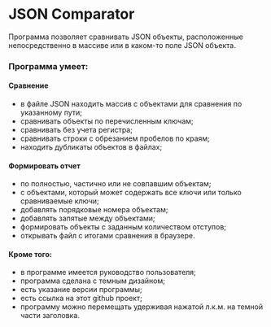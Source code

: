 # JSON Comparator
Программа позволяет сравнивать JSON объекты, расположенные непосредственно в массиве или в каком-то поле JSON объекта.

### Программа умеет:
#### Сравнение
- в файле JSON находить массив с объектами для сравнения по указанному пути;
- сравнивать объекты по перечисленным ключам;
- сравнивать без учета регистра;
- сравнивать строки с обрезанием пробелов по краям;
- находить дубликаты объектов в файлах;
#### Формировать отчет 
- по полностью, частично или не совпавшим объектам;
- с объектами, который может содержать все ключи или только сравниваемые ключи;
- добавлять порядковые номера объектам;
- добавлять запятые между объектами;
- формировать объекты с заданным количеством отступов;
- открывать файл с итогами сравнения в браузере.
#### Кроме того:
- в программе имеется руководство пользователя;
- программа сделана с темным дизайном;
- есть указание версии программы;
- есть ссылка на этот github проект;
- программу можно перемещать удерживая нажатой л.к.м. на темной части заголовка.
